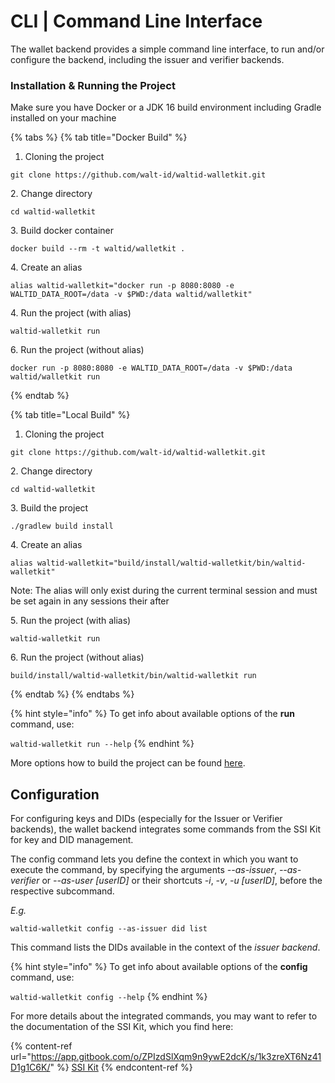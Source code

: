 # CLI | Command Line Interface

The wallet backend provides a simple command line interface, to run and/or configure the backend, including the issuer and verifier backends.

### Installation & Running the Project

Make sure you have Docker or a JDK 16 build environment including Gradle installed on your machine

{% tabs %}
{% tab title="Docker Build" %}
1. Cloning the project

```
git clone https://github.com/walt-id/waltid-walletkit.git
```

2\. Change directory

```
cd waltid-walletkit
```

3\. Build docker container

```
docker build --rm -t waltid/walletkit .
```

4\. Create an alias

```
alias waltid-walletkit="docker run -p 8080:8080 -e WALTID_DATA_ROOT=/data -v $PWD:/data waltid/walletkit"
```

4\. Run the project (with alias)

```
waltid-walletkit run
```

6\. Run the project (without alias)

```
docker run -p 8080:8080 -e WALTID_DATA_ROOT=/data -v $PWD:/data waltid/walletkit run
```


{% endtab %}

{% tab title="Local Build" %}
1. Cloning the project

```
git clone https://github.com/walt-id/waltid-walletkit.git
```

2\. Change directory

```
cd waltid-walletkit
```

3\. Build the project

```
./gradlew build install
```

4\. Create an alias

```
alias waltid-walletkit="build/install/waltid-walletkit/bin/waltid-walletkit"
```

Note: The alias will only exist during the current terminal session and must be set again in any sessions their after

5\. Run the project (with alias)

```
waltid-walletkit run
```

6\. Run the project (without alias)

```
build/install/waltid-walletkit/bin/waltid-walletkit run
```
{% endtab %}
{% endtabs %}

{% hint style="info" %}
To get info about available options of the **run** command, use:

`waltid-walletkit run --help`
{% endhint %}

More options how to build the project can be found [here](quick-start/local-build/).

## Configuration

For configuring keys and DIDs (especially for the Issuer or Verifier backends), the wallet backend integrates some commands from the SSI Kit for key and DID management.

The config command lets you define the context in which you want to execute the command, by specifying the arguments _--as-issuer_, _--as-verifier_ or _--as-user \[userID]_ or their shortcuts _-i_, _-v_, _-u \[userID]_, before the respective subcommand.

_E.g._

```
waltid-walletkit config --as-issuer did list
```

This command lists the DIDs available in the context of the _issuer backend_.

{% hint style="info" %}
To get info about available options of the **config** command, use:

`waltid-walletkit config --help`
{% endhint %}

For more details about the integrated commands, you may want to refer to the documentation of the SSI Kit, which you find here:

{% content-ref url="https://app.gitbook.com/o/ZPIzdSlXqm9n9ywE2dcK/s/1k3zreXT6Nz41D1g1C6K/" %}
[SSI Kit](https://app.gitbook.com/o/ZPIzdSlXqm9n9ywE2dcK/s/1k3zreXT6Nz41D1g1C6K/)
{% endcontent-ref %}
